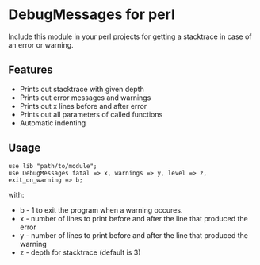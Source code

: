 DebugMessages for perl
======================

Include this module in your perl projects for getting a stacktrace in case of an error or warning.



Features
---------

* Prints out stacktrace with given depth
* Prints out error messages and warnings
* Prints out x lines before and after error
* Prints out all parameters of called functions
* Automatic indenting


Usage
------

    use lib "path/to/module";
    use DebugMessages fatal => x, warnings => y, level => z, exit_on_warning => b;

with:
* b - 1 to exit the program when a warning occures.
* x - number of lines to print before and after the line that produced the error
* y - number of lines to print before and after the line that produced the warning
* z - depth for stacktrace (default is 3)
